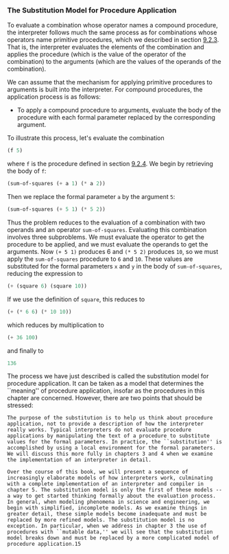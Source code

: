 ### The Substitution Model for Procedure Application

To evaluate a combination whose operator names a compound procedure, the interpreter follows much the same process as for combinations whose operators name primitive procedures, which we described in section [9.2.3](evaluating-combinations.html). That is, the interpreter evaluates the elements of the combination and applies the procedure (which is the value of the operator of the combination) to the arguments (which are the values of the operands of the combination).

We can assume that the mechanism for applying primitive procedures to arguments is built into the interpreter. For compound procedures, the application process is as follows:

* To apply a compound procedure to arguments, evaluate the body of the procedure with each formal parameter replaced by the corresponding argument. 

To illustrate this process, let's evaluate the combination

```lisp
(f 5)
```

where ``f`` is the procedure defined in section [9.2.4](compound-procedures.html). We begin by retrieving the body of ``f``:

```lisp
(sum-of-squares (+ a 1) (* a 2))
```

Then we replace the formal parameter ``a`` by the argument ``5``:

```lisp
(sum-of-squares (+ 5 1) (* 5 2))
```

Thus the problem reduces to the evaluation of a combination with two operands and an operator ``sum-of-squares``. Evaluating this combination involves three subproblems. We must evaluate the operator to get the procedure to be applied, and we must evaluate the operands to get the arguments. Now ``(+ 5 1)`` produces 6 and ``(* 5 2)`` produces ``10``, so we must apply the ``sum-of-squares`` procedure to ``6`` and ``10``. These values are substituted for the formal parameters ``x`` and ``y`` in the body of ``sum-of-squares``, reducing the expression to

```lisp
(+ (square 6) (square 10))
```

If we use the definition of ``square``, this reduces to

```lisp
(+ (* 6 6) (* 10 10))
```

which reduces by multiplication to

```lisp
(+ 36 100)
```

and finally to

```lisp
136
```

 The process we have just described is called the substitution model for procedure application. It can be taken as a model that determines the ``meaning'' of procedure application, insofar as the procedures in this chapter are concerned. However, there are two points that should be stressed:

    The purpose of the substitution is to help us think about procedure application, not to provide a description of how the interpreter really works. Typical interpreters do not evaluate procedure applications by manipulating the text of a procedure to substitute values for the formal parameters. In practice, the ``substitution'' is accomplished by using a local environment for the formal parameters. We will discuss this more fully in chapters 3 and 4 when we examine the implementation of an interpreter in detail.

    Over the course of this book, we will present a sequence of increasingly elaborate models of how interpreters work, culminating with a complete implementation of an interpreter and compiler in chapter 5. The substitution model is only the first of these models -- a way to get started thinking formally about the evaluation process. In general, when modeling phenomena in science and engineering, we begin with simplified, incomplete models. As we examine things in greater detail, these simple models become inadequate and must be replaced by more refined models. The substitution model is no exception. In particular, when we address in chapter 3 the use of procedures with ``mutable data,'' we will see that the substitution model breaks down and must be replaced by a more complicated model of procedure application.15 
    
    
    
    



